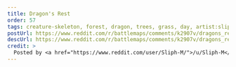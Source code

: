 ```yaml
---
title: Dragon's Rest
order: 57
tags: creature-skeleton, forest, dragon, trees, grass, day, artist:sliph
postUrl: https://www.reddit.com/r/battlemaps/comments/k2907v/dragons_rest_24x21/
descUrl: https://www.reddit.com/r/battlemaps/comments/k2907v/dragons_rest_24x21/gdsrtly/
credit: >
  Posted by <a href="https://www.reddit.com/user/Sliph-M/">/u/Sliph-M</a> to <a href="https://www.reddit.com/r/battlemaps/">/r/battlemaps</a> in Nov, 2020. <br/> Please support the artist on <a href="https://www.patreon.com/sliph">Patreon</a>, as well as follow them on <a href="https://www.instagram.com/matiasberchtart/">Instagram</a>, <a href="https://www.artstation.com/sliph">ArtStation</a>, and <a href="https://www.sliph.art/">their own website</a>
---
```

